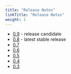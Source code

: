 ```yaml
---
title: "Release Notes"
linkTitle: "Release Notes"
weight: 1
---
```


* [0.9](v0.9/) - release candidate
* [0.8](v0.8/) - latest stable release
* [0.7](v0.7/)
* [0.6](v0.6/)
* [0.5](v0.5/)
* [0.4](v0.4/)
* [0.3](v0.3/)
